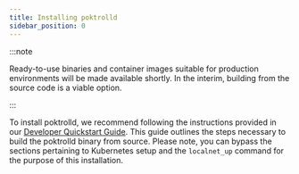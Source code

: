 ```yaml
---
title: Installing poktrolld
sidebar_position: 0
---
```


:::note

Ready-to-use binaries and container images suitable for production environments will be made available shortly. In the interim, building from the source code is a viable option.

:::

To install poktrolld, we recommend following the instructions provided in our [Developer Quickstart Guide](../developer_guide/quickstart.md). This guide outlines the steps necessary to build the poktrolld binary from source. Please note, you can bypass the sections pertaining to Kubernetes setup and the `localnet_up` command for the purpose of this installation.

